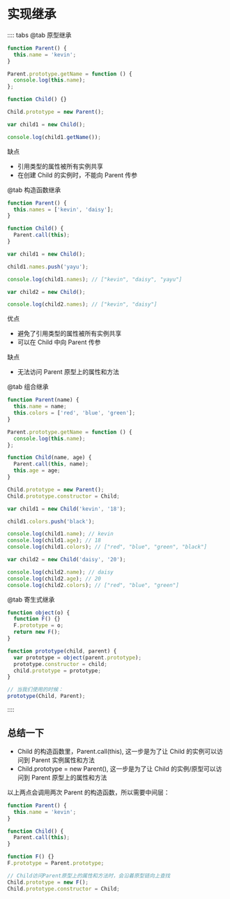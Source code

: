 # 实现继承

:::: tabs
@tab 原型继承

```js
function Parent() {
  this.name = 'kevin';
}

Parent.prototype.getName = function () {
  console.log(this.name);
};

function Child() {}

Child.prototype = new Parent();

var child1 = new Child();

console.log(child1.getName());
```

缺点

- 引用类型的属性被所有实例共享
- 在创建 Child 的实例时，不能向 Parent 传参

@tab 构造函数继承

```js
function Parent() {
  this.names = ['kevin', 'daisy'];
}

function Child() {
  Parent.call(this);
}

var child1 = new Child();

child1.names.push('yayu');

console.log(child1.names); // ["kevin", "daisy", "yayu"]

var child2 = new Child();

console.log(child2.names); // ["kevin", "daisy"]
```

优点

- 避免了引用类型的属性被所有实例共享
- 可以在 Child 中向 Parent 传参

缺点

- 无法访问 Parent 原型上的属性和方法

@tab 组合继承

```js {11,15,16}
function Parent(name) {
  this.name = name;
  this.colors = ['red', 'blue', 'green'];
}

Parent.prototype.getName = function () {
  console.log(this.name);
};

function Child(name, age) {
  Parent.call(this, name);
  this.age = age;
}

Child.prototype = new Parent();
Child.prototype.constructor = Child;

var child1 = new Child('kevin', '18');

child1.colors.push('black');

console.log(child1.name); // kevin
console.log(child1.age); // 18
console.log(child1.colors); // ["red", "blue", "green", "black"]

var child2 = new Child('daisy', '20');

console.log(child2.name); // daisy
console.log(child2.age); // 20
console.log(child2.colors); // ["red", "blue", "green"]
```

@tab 寄生式继承

```js
function object(o) {
  function F() {}
  F.prototype = o;
  return new F();
}

function prototype(child, parent) {
  var prototype = object(parent.prototype);
  prototype.constructor = child;
  child.prototype = prototype;
}

// 当我们使用的时候：
prototype(Child, Parent);
```

::::

## 总结一下

- Child 的构造函数里，Parent.call(this), 这一步是为了让 Child 的实例可以访问到 Parent 实例属性和方法
- Child.prototype = new Parent(), 这一步是为了让 Child 的实例/原型可以访问到 Parent 原型上的属性和方法

以上两点会调用两次 Parent 的构造函数，所以需要中间层：

```js
function Parent() {
  this.name = 'kevin';
}

function Child() {
  Parent.call(this);
}

function F() {}
F.prototype = Parent.prototype;

// Child访问Parent原型上的属性和方法时，会沿着原型链向上查找
Child.prototype = new F();
Child.prototype.constructor = Child;
```
